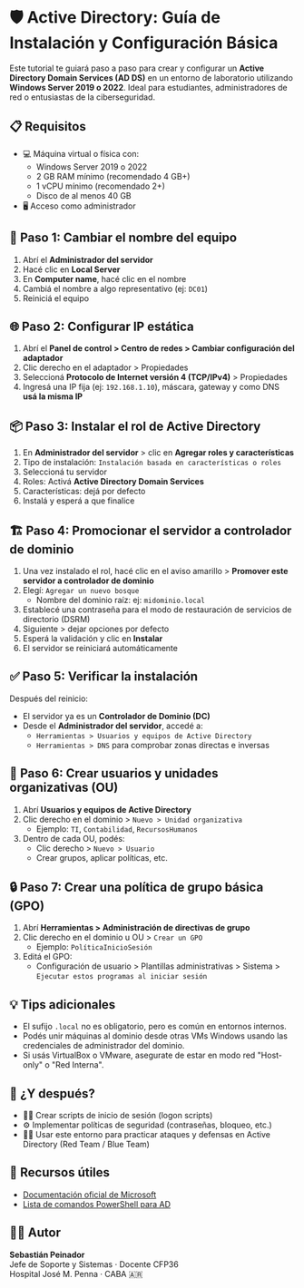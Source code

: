 # 🛡️ Active Directory: Guía de Instalación y Configuración Básica

Este tutorial te guiará paso a paso para crear y configurar un **Active Directory Domain Services (AD DS)** en un entorno de laboratorio utilizando **Windows Server 2019 o 2022**. Ideal para estudiantes, administradores de red o entusiastas de la ciberseguridad.

## 📋 Requisitos
- 💻 Máquina virtual o física con:
  - Windows Server 2019 o 2022
  - 2 GB RAM mínimo (recomendado 4 GB+)
  - 1 vCPU mínimo (recomendado 2+)
  - Disco de al menos 40 GB
- 🖥️ Acceso como administrador

## 🔧 Paso 1: Cambiar el nombre del equipo
1. Abrí el **Administrador del servidor**
2. Hacé clic en **Local Server**
3. En **Computer name**, hacé clic en el nombre
4. Cambiá el nombre a algo representativo (ej: `DC01`)
5. Reiniciá el equipo

## 🌐 Paso 2: Configurar IP estática
1. Abrí el **Panel de control > Centro de redes > Cambiar configuración del adaptador**
2. Clic derecho en el adaptador > Propiedades
3. Seleccioná **Protocolo de Internet versión 4 (TCP/IPv4)** > Propiedades
4. Ingresá una IP fija (ej: `192.168.1.10`), máscara, gateway y como DNS **usá la misma IP**

## 📦 Paso 3: Instalar el rol de Active Directory
1. En **Administrador del servidor** > clic en **Agregar roles y características**
2. Tipo de instalación: `Instalación basada en características o roles`
3. Seleccioná tu servidor
4. Roles: Activá **Active Directory Domain Services**
5. Características: dejá por defecto
6. Instalá y esperá a que finalice

## 🏗️ Paso 4: Promocionar el servidor a controlador de dominio
1. Una vez instalado el rol, hacé clic en el aviso amarillo > **Promover este servidor a controlador de dominio**
2. Elegí: `Agregar un nuevo bosque`
   - Nombre del dominio raíz: ej: `midominio.local`
3. Establecé una contraseña para el modo de restauración de servicios de directorio (DSRM)
4. Siguiente > dejar opciones por defecto
5. Esperá la validación y clic en **Instalar**
6. El servidor se reiniciará automáticamente

## ✅ Paso 5: Verificar la instalación
Después del reinicio:
- El servidor ya es un **Controlador de Dominio (DC)**
- Desde el **Administrador del servidor**, accedé a:
  - `Herramientas > Usuarios y equipos de Active Directory`
  - `Herramientas > DNS` para comprobar zonas directas e inversas

## 👤 Paso 6: Crear usuarios y unidades organizativas (OU)
1. Abrí **Usuarios y equipos de Active Directory**
2. Clic derecho en el dominio > `Nuevo > Unidad organizativa`
   - Ejemplo: `TI`, `Contabilidad`, `RecursosHumanos`
3. Dentro de cada OU, podés:
   - Clic derecho > `Nuevo > Usuario`
   - Crear grupos, aplicar políticas, etc.

## 🔒 Paso 7: Crear una política de grupo básica (GPO)
1. Abrí **Herramientas > Administración de directivas de grupo**
2. Clic derecho en el dominio u OU > `Crear un GPO`
   - Ejemplo: `PolíticaInicioSesión`
3. Editá el GPO:
   - Configuración de usuario > Plantillas administrativas > Sistema > `Ejecutar estos programas al iniciar sesión`

## 💡 Tips adicionales
- El sufijo `.local` no es obligatorio, pero es común en entornos internos.
- Podés unir máquinas al dominio desde otras VMs Windows usando las credenciales de administrador del dominio.
- Si usás VirtualBox o VMware, asegurate de estar en modo red "Host-only" o "Red Interna".

## 🧪 ¿Y después?
- 🧑‍💻 Crear scripts de inicio de sesión (logon scripts)
- ⚙️ Implementar políticas de seguridad (contraseñas, bloqueo, etc.)
- 🧑‍🏫 Usar este entorno para practicar ataques y defensas en Active Directory (Red Team / Blue Team)

## 📂 Recursos útiles
- [Documentación oficial de Microsoft](https://docs.microsoft.com/en-us/windows-server/)
- [Lista de comandos PowerShell para AD](https://docs.microsoft.com/en-us/powershell/module/addsadministration/)

## 🧑‍🔧 Autor
**Sebastián Peinador**  
Jefe de Soporte y Sistemas · Docente CFP36  
Hospital José M. Penna · CABA 🇦🇷
